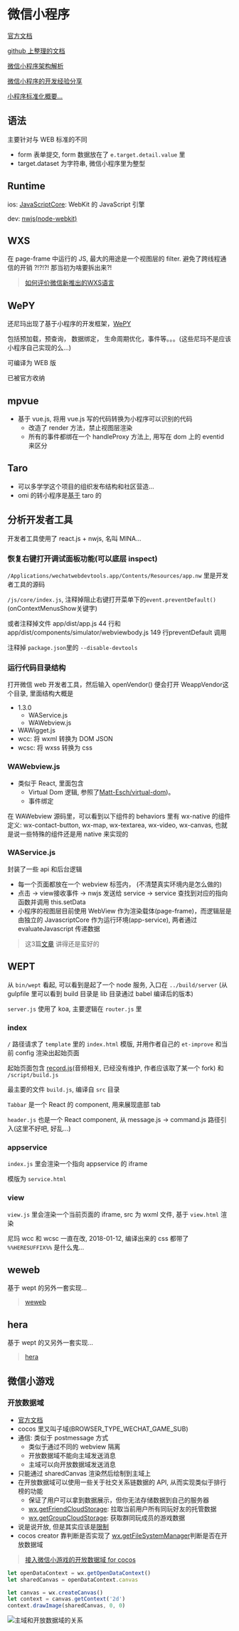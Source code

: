 # 微信小程序

[官方文档](https://mp.weixin.qq.com/debug/wxadoc/dev/framework/MINA.html)

[github 上整理的文档](https://github.com/justjavac/awesome-wechat-weapp)

[微信小程序架构解析](https://mp.weixin.qq.com/s/3QE3g0NmaBAi91lbrihhVw)

[微信小程序的开发经验分享](https://mp.weixin.qq.com/s/9PID6UJsQyB06xdyOkEVOA)

[小程序标准化概要...](https://github.com/w3c/chinese-ig/blob/master/tf/mobile/outline.md)

## 语法

主要针对与 WEB 标准的不同

* form 表单提交, form 数据放在了 `e.target.detail.value` 里
* target.dataset 为字符串, 微信小程序里为整型

## Runtime

ios: [JavaScriptCore](https://github.com/phoboslab/JavaScriptCore-iOS): WebKit 的 JavaScript 引擎

dev: [nwjs(node-webkit)](https://github.com/nwjs/nw.js/)

## WXS

在 page-frame 中运行的 JS, 最大的用途是一个视图层的 filter. 避免了跨线程通信的开销 ?!?!?! 那当初为啥要拆出来?!

> [如何评价微信新推出的WXS语言](https://www.zhihu.com/question/64322737)

## WePY

还尼玛出现了基于小程序的开发框架，[WePY](https://github.com/wepyjs/wepy)

包括预加载，预查询， 数据绑定， 生命周期优化，事件等。。。(这些尼玛不是应该小程序自己实现的么...)

可编译为 WEB 版

已被官方收纳

## mpvue

* 基于 vue.js, 将用 vue.js 写的代码转换为小程序可以识别的代码
  * 改造了 render 方法，禁止视图层渲染
  * 所有的事件都绑在一个 handleProxy 方法上, 用写在 dom 上的 eventid 来区分

## Taro

* 可以多学学这个项目的组织发布结构和社区营造...
* omi 的转小程序是[基于](https://github.com/Tencent/omi/blob/master/packages/omip/package.json#L15) taro 的

## 分析开发者工具

开发者工具使用了 react.js + nwjs, 名叫 MINA...

### 恢复右键打开调试面板功能(可以底层 inspect)

`/Applications/wechatwebdevtools.app/Contents/Resources/app.nw` 里是开发者工具的源码

`/js/core/index.js`, 注释掉阻止右键打开菜单下的`event.preventDefault()` (onContextMenusShow关键字)

或者注释掉文件 app/dist/app.js 44 行和app/dist/components/simulator/webviewbody.js 149 行preventDefault 调用

注释掉 `package.json`里的 `--disable-devtools`

### 运行代码目录结构

打开微信 web 开发者工具，然后输入 openVendor() 便会打开 WeappVendor这个目录, 里面结构大概是

- 1.3.0
  - WAService.js
  - WAWebview.js
- WAWigget.js
- wcc: 将 wxml 转换为 DOM JSON
- wcsc: 将 wxss 转换为 css

### WAWebview.js

* 类似于 React, 里面包含
  * Virtual Dom 逻辑, 参照了[Matt-Esch/virtual-dom](https://github.com/Matt-Esch/virtual-dom))。
  * 事件绑定

在 WAWebview 源码里，可以看到以下组件的 behaviors 里有 wx-native 的组件定义: wx-contact-button, wx-map, wx-textarea, wx-video, wx-canvas, 也就是说一些特殊的组件还是用 native 来实现的

### WAService.js

封装了一些 api 和后台逻辑

* 每一个页面都放在一个 webview 标签内， (不清楚真实环境内是怎么做的)
* 点击 -> view接收事件 -> nwjs 发送给 service -> service 查找到对应的指向函数并调用 this.setData
* 小程序的视图层目前使用 WebView 作为渲染载体(page-frame)，而逻辑层是由独立的 JavascriptCore 作为运行环境(app-service), 两者通过 evaluateJavascript 传递数据

> 这3篇[文章](https://chemzqm.github.io/wept/#/home?id=%E5%AE%9E%E7%8E%B0%E5%8E%9F%E7%90%86) 讲得还是蛮好的

## WEPT

从 `bin/wept` 看起, 可以看到是起了一个 node 服务, 入口在 `../build/server` (从 gulpfile 里可以看到 build 目录是 lib 目录通过 babel 编译后的版本)

`server.js` 使用了 koa, 主要逻辑在 `router.js` 里

### index

`/` 路径请求了 `template` 里的 `index.html` 模版, 并用作者自己的 `et-improve` 和当前 config 渲染出起始页面

起始页面包含 [record.js](https://github.com/mattdiamond/Recorderjs)(音频相关, 已经没有维护, 作者应该取了某一个 fork) 和 `/script/build.js`

最主要的文件 `build.js`, 编译自 `src` 目录

`Tabbar` 是一个 React 的 component, 用来展现底部 tab

`header.js` 也是一个 React component, 从 message.js -> command.js 路径引入(这里不好吧, 好乱...)

### appservice

`index.js` 里会渲染一个指向 appservice 的 iframe

模版为 `service.html`

### view

`view.js` 里会渲染一个当前页面的 iframe, src 为 wxml 文件, 基于 `view.html` 渲染

尼玛 wcc 和 wcsc 一直在改, 2018-01-12, 编译出来的 css 都带了 `%%HERESUFFIX%%` 是什么鬼...

## weweb

基于 wept 的另外一套实现...

> [weweb](https://github.com/wdfe/weweb)

## hera

基于 wept 的又另外一套实现...

> [hera](https://github.com/weidian-inc/hera)

## 微信小游戏

### 开放数据域

* [官方文档](https://developers.weixin.qq.com/minigame/dev/tutorial/open-ability/open-data.html)
* cocos 里又叫子域(BROWSER_TYPE_WECHAT_GAME_SUB)
* 通信: 类似于 postmessage 方式
  * 类似于通过不同的 webview 隔离
  * 开放数据域不能向主域发送消息
  * 主域可以向开放数据域发送消息
* 只能通过 sharedCanvas 渲染然后绘制到主域上
* 在开放数据域可以使用一些关于社交关系链数据的 API, 从而实现类似于排行榜的功能
  * 保证了用户可以拿到数据展示，但你无法存储数据到自己的服务器
  * [wx.getFriendCloudStorage](https://developers.weixin.qq.com/minigame/dev/api/wx.getFriendCloudStorage.html): 拉取当前用户所有同玩好友的托管数据
  * [wx.getGroupCloudStorage](https://developers.weixin.qq.com/minigame/dev/api/wx.getGroupCloudStorage.html): 获取群同玩成员的游戏数据
* 说是说开放, 但是其实应该是[限制](https://developers.weixin.qq.com/minigame/dev/tutorial/open-ability/open-data.html#%E9%99%90%E5%88%B6)
* cocos creator 靠判断是否实现了 [wx.getFileSystemManager](https://github.com/cocos-creator/engine/blob/2.1.0/cocos2d/core/platform/CCSys.js#L635)判断是否在开放数据域

> [接入微信小游戏的开放数据域 for cocos](https://docs.cocos.com/creator/manual/zh/publish/publish-wechatgame-sub-domain.html)

```javascript
let openDataContext = wx.getOpenDataContext()
let sharedCanvas = openDataContext.canvas

let canvas = wx.createCanvas()
let context = canvas.getContext('2d')
context.drawImage(sharedCanvas, 0, 0)
```

![主域和开放数据域的关系](https://developers.weixin.qq.com/minigame/dev/tutorial/image/open-data/data-flow.png)
